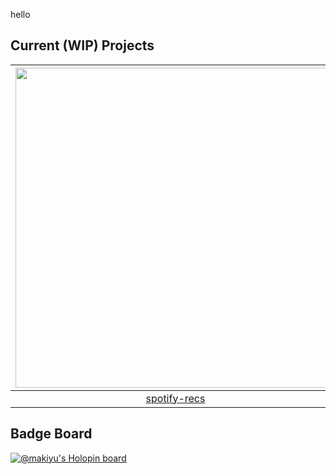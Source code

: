 hello

## Current (WIP) Projects

| <a href="https://spotify-recs.vercel.app"> <img src="https://spotify-recs.vercel.app/get-svg?name=Makiyu&trackLinks=6RJxJpOaCZ4DamSgJaMoJ8,3X9c4tBzSdGhlO4Fx3WYgW,72sfmdpuO5r8cBDgs7MqZZ,3Eb5sztvEMa0Mqnb8DUAlU,7h4W9blGxYCkKJ3dxPZ84j&profileLink=null" width="512px" /> </a> | <a href="https://github.com/Makiyu-py/dotfiles#my-personal-dotfile-manager" > <img src="https://user-images.githubusercontent.com/73825066/204586684-64fda63e-27a6-4895-b167-f6d21eecf0da.png" width="500px"> </a> |
| :---: | :---: |
| [spotify-recs](https://github.com/Makiyu-py/spotify-recs)<br> | [My Personal Dotfile Manager](https://github.com/Makiyu-py/dotfiles#my-personal-dotfile-manager) |

## Badge Board

[![@makiyu's Holopin board](https://holopin.me/makiyu)](https://holopin.io/@makiyu)

